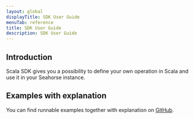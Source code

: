```yaml
---
layout: global
displayTitle: SDK User Guide
menuTab: reference
title: SDK User Guide
description: SDK User Guide
---
```


## Introduction
Scala SDK gives you a possibility to define your own operation in Scala and use it in your Seahorse instance.

## Examples with explanation
You can find runnable examples together with explanation on
[GitHub](https://github.com/deepsense-io/seahorse-sdk-example/tree/1.4.1).

